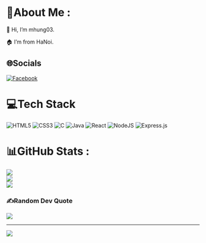 # 💫About Me :
👋 Hi, I’m mhung03.

🏠 I’m from HaNoi. 

## 🌐Socials
[![Facebook](https://img.shields.io/badge/Facebook-%231877F2.svg?logo=Facebook&logoColor=white)](https://facebook.com/iamhungggg) 

# 💻Tech Stack
![HTML5](https://img.shields.io/badge/html5-%23E34F26.svg?style=for-the-badge&logo=html5&logoColor=white) ![CSS3](https://img.shields.io/badge/css3-%231572B6.svg?style=for-the-badge&logo=css3&logoColor=white) ![C](https://img.shields.io/badge/c-%2300599C.svg?style=for-the-badge&logo=c&logoColor=white) ![Java](https://img.shields.io/badge/java-%23ED8B00.svg?style=for-the-badge&logo=java&logoColor=white) ![React](https://img.shields.io/badge/react-%2320232a.svg?style=for-the-badge&logo=react&logoColor=%2361DAFB) ![NodeJS](https://img.shields.io/badge/node.js-6DA55F?style=for-the-badge&logo=node.js&logoColor=white) ![Express.js](https://img.shields.io/badge/express.js-%23404d59.svg?style=for-the-badge&logo=express&logoColor=%2361DAFB)
# 📊GitHub Stats :
![](https://github-readme-stats.vercel.app/api?username=h4n9z03&theme=radical&hide_border=false&include_all_commits=false&count_private=false)<br/>
![](https://github-readme-streak-stats.herokuapp.com/?user=h4n9z03&theme=radical&hide_border=false)<br/>
![](https://github-readme-stats.vercel.app/api/top-langs/?username=h4n9z03&theme=radical&hide_border=false&include_all_commits=false&count_private=false&layout=compact)

### ✍️Random Dev Quote
![](https://quotes-github-readme.vercel.app/api?type=horizontal&theme=radical)

---
[![](https://visitcount.itsvg.in/api?id=h4n9z03&icon=0&color=0)](https://visitcount.itsvg.in)
